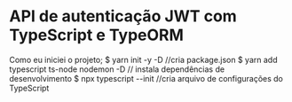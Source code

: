 # API de autenticação JWT com TypeScript e TypeORM

Como eu iniciei o projeto;
$ yarn init -y -D //cria package.json
$ yarn add typescript ts-node nodemon -D // instala dependências de desenvolvimento
$ npx typescript --init //cria arquivo de configurações do TypeScript 
